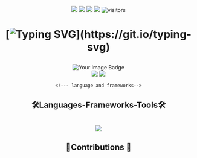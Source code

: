 
<!-- icons-->
<p align="center">
    <a href="https://github.com/AdemuyiwaHassan/AdemuyiwaHassan"><img src="https://img.shields.io/badge/status-updating-brightgreen.svg"></a>
    <a href="https://github.com/AdemuyiwaHassan/AdemuyiwaHassan/graphs/contributors"><img src="https://img.shields.io/github/contributors/AdemuyiwaHassan/AdemuyiwaHassan?color=blue"></a>
    <a href="https://github.com/AdemuyiwaHassan/AdemuyiwaHassan/stargazers"><img src="https://img.shields.io/github/stars/AdemuyiwaHassan/AdemuyiwaHassan.svg?logo=github"></a>
    <a href="https://github.com/AdemuyiwaHassan/AdemuyiwaHassan/network/members"><img src="https://img.shields.io/github/forks/AdemuyiwaHassan/AdemuyiwaHassan.svg?color=blue&logo=github"></a>
    <img src="https://visitor-badge.laobi.icu/badge?page_id=AdemuyiwaHassan.AdemuyiwaHassan" alt="visitors"/>
</p>

<h1 align="center">
    

[![Typing SVG](https://readme-typing-svg.herokuapp.com?color=%2336BCF7&center=true&vCenter=true&width=600&lines=Hi+there+👋,+I+am+Hassan+Ademuyiwa;+Welcome+to+My+Profile!;Over+4+years+of+programming+experience;Always+learning+new+things+;)](https://git.io/typing-svg)
</h1>
<div align="center">
    

<img src="https://tryhackme-badges.s3.amazonaws.com/ademuyiwahassan68.png" alt="Your Image Badge" />

</div>
<!-- social -->
<div align="center">
    <a href="mailto:ademuyiwahhassan68@gmail.com" target="_blank"> <img src="https://img.shields.io/badge/Gmail-333333?style=for-the-badge&logo=gmail&logoColor=red"/></a>
    <a href="https://www.linkedin.com/in/hassan-ademuyiwa-b3258211a/" target="_blank"><img src="https://img.shields.io/badge/LinkedIn-0077B5?style=for-the-badge&logo=linkedin&logoColor=white" target="_blank" /></a>

    <!--- language and frameworks-->
</div>
<h2 align="center">🛠️Languages-Frameworks-Tools🛠️</h2> <br/>
<div align="center">
    

<a href="https://skillicons.dev" >
    <img src="https://skillicons.dev/icons?i=javascript,nodejs,express,react,typescript,mongodb,postgres,git,github,c,vscode,html,css"/>
</a>
</div>

<!-- contribution -->
<h2 align="center"> 🐍Contributions 🐍</h2>


<!--
**AdemuyiwaHassan/AdemuyiwaHassan** is a ✨ _special_ ✨ repository because its `README.md` (this file) appears on your GitHub profile.

Here are some ideas to get you started:

- 🔭 I’m currently working on ...
- 🌱 I’m currently learning ...
- 👯 I’m looking to collaborate on ...
- 🤔 I’m looking for help with ...
- 💬 Ask me about ...
- 📫 How to reach me: ...
- 😄 Pronouns: ...
- ⚡ Fun fact: ...
-->
